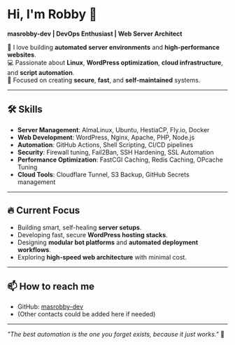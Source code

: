 # Hi, I'm Robby 👋
**masrobby-dev | DevOps Enthusiast | Web Server Architect**

🌱 I love building **automated server environments** and **high-performance websites**.  
💻 Passionate about **Linux**, **WordPress optimization**, **cloud infrastructure**, and **script automation**.  
🚀 Focused on creating **secure**, **fast**, and **self-maintained** systems.

---

## 🛠️ Skills
- **Server Management**: AlmaLinux, Ubuntu, HestiaCP, Fly.io, Docker
- **Web Development**: WordPress, Nginx, Apache, PHP, Node.js
- **Automation**: GitHub Actions, Shell Scripting, CI/CD pipelines
- **Security**: Firewall tuning, Fail2Ban, SSH Hardening, SSL Automation
- **Performance Optimization**: FastCGI Caching, Redis Caching, OPcache Tuning
- **Cloud Tools**: Cloudflare Tunnel, S3 Backup, GitHub Secrets management

---

## 🔥 Current Focus
- Building smart, self-healing **server setups**.
- Developing fast, secure **WordPress hosting stacks**.
- Designing **modular bot platforms** and **automated deployment workflows**.
- Exploring **high-speed web architecture** with minimal cost.

---

## 📫 How to reach me
- GitHub: [masrobby-dev](https://github.com/masrobby-dev)
- (Other contacts could be added here if needed)

---

_"The best automation is the one you forget exists, because it just works."_ 🚀
